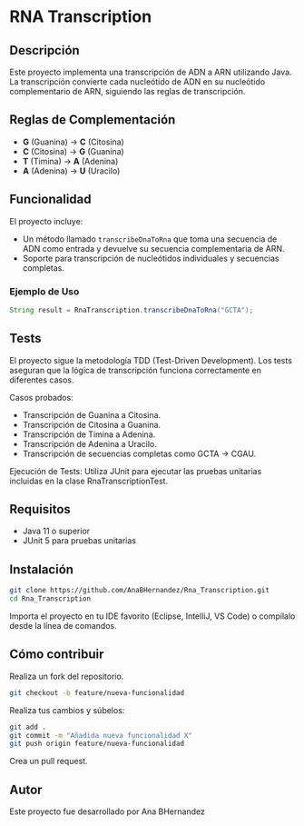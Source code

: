# RNA Transcription

## Descripción

Este proyecto implementa una transcripción de ADN a ARN utilizando Java. La transcripción convierte cada nucleótido de ADN en su nucleótido complementario de ARN, siguiendo las reglas de transcripción.

## Reglas de Complementación

- **G** (Guanina) -> **C** (Citosina)
- **C** (Citosina) -> **G** (Guanina)
- **T** (Timina) -> **A** (Adenina)
- **A** (Adenina) -> **U** (Uracilo)

## Funcionalidad

El proyecto incluye:
- Un método llamado `transcribeDnaToRna` que toma una secuencia de ADN como entrada y devuelve su secuencia complementaria de ARN.
- Soporte para transcripción de nucleótidos individuales y secuencias completas.

### Ejemplo de Uso

```java
String result = RnaTranscription.transcribeDnaToRna("GCTA");
```

## Tests

El proyecto sigue la metodología TDD (Test-Driven Development). Los tests aseguran que la lógica de transcripción funciona correctamente en diferentes casos.

Casos probados:
- Transcripción de Guanina a Citosina.
- Transcripción de Citosina a Guanina.
- Transcripción de Timina a Adenina.
- Transcripción de Adenina a Uracilo.
- Transcripción de secuencias completas como GCTA -> CGAU.

Ejecución de Tests:
Utiliza JUnit para ejecutar las pruebas unitarias incluidas en la clase RnaTranscriptionTest.

## Requisitos
- Java 11 o superior
- JUnit 5 para pruebas unitarias

## Instalación
```bash
git clone https://github.com/AnaBHernandez/Rna_Transcription.git
cd Rna_Transcription
```

Importa el proyecto en tu IDE favorito (Eclipse, IntelliJ, VS Code) o compílalo desde la línea de comandos.

## Cómo contribuir
Realiza un fork del repositorio.
```bash
git checkout -b feature/nueva-funcionalidad
```

Realiza tus cambios y súbelos:
```bash
git add .
git commit -m "Añadida nueva funcionalidad X"
git push origin feature/nueva-funcionalidad
```

Crea un pull request.

## Autor
Este proyecto fue desarrollado por Ana BHernandez